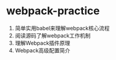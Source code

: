 # webpack-practice

1. 简单实用babel来理解webpack核心流程
2. 阅读源码了解webpack工作机制
3. 理解Webpack插件原理
4. Webpack高级配置简介
